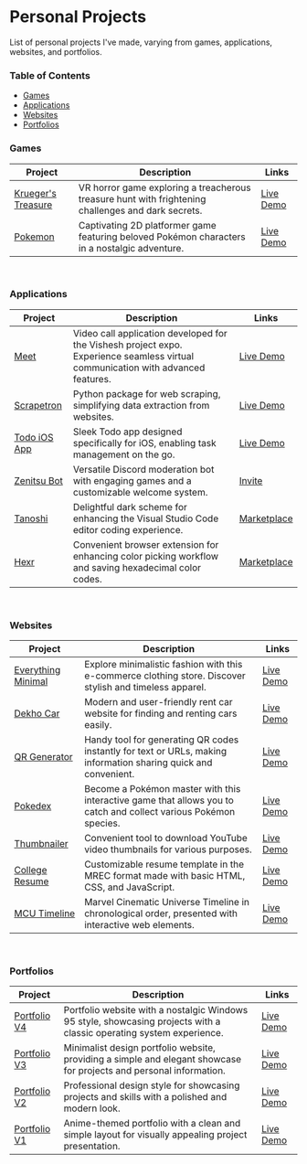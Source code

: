 # Personal Projects

List of personal projects I've made, varying from games, applications, websites, and portfolios.

### Table of Contents


   * [Games](#games)
   * [Applications](#applications)
   * [Websites](#websites)
   * [Portfolios](#portfolios)


### Games

| Project                                                      | Description                                                  | Links                                                        |
| ------------------------------------------------------------ | ------------------------------------------------------------ | ------------------------------------------------------------ |
| [Krueger's Treasure](https://github.com/KlepticGames/KruegersTreasue) | VR horror game exploring a treacherous treasure hunt with frightening challenges and dark secrets. | [Live Demo](https://github.com/KlepticGames/)                |
| [Pokemon](https://github.com/rohzzn/pokemon)                 | Captivating 2D platformer game featuring beloved Pokémon characters in a nostalgic adventure. | [Live Demo](https://rohzzn.github.io/pokemon/)               |

<br>

### Applications

| Project                                                      | Description                                                  | Links                                                        |
| ------------------------------------------------------------ | ------------------------------------------------------------ | ------------------------------------------------------------ |
| [Meet](https://github.com/rohzzn/meet)                  | Video call application developed for the Vishesh project expo. Experience seamless virtual communication with advanced features. | [Live Demo](https://ckvyqugj7184663idk0i811d0su-8rbb2fvau-calatop.vercel.app/authenticate) |
| [Scrapetron](https://github.com/rohzzn/scrapetron)           | Python package for web scraping, simplifying data extraction from websites. | [Live Demo](https://pypi.org/project/scrapetron/)            |
| [Todo iOS App](https://github.com/rohzzn/todoapp)            | Sleek Todo app designed specifically for iOS, enabling task management on the go. | [Live Demo](https://github.com/rohzzn/todoapp)               |
| [Zenitsu Bot](https://github.com/rohzzn/Zenitsu-bot)         | Versatile Discord moderation bot with engaging games and a customizable welcome system. | [Invite](https://discord.com/oauth2/authorize?client_id=766218598913146901&permissions=8&scope=bot) |
| [Tanoshi](https://github.com/rohzzn/tanoshi)                 | Delightful dark scheme for enhancing the Visual Studio Code editor coding experience. | [Marketplace](https://marketplace.visualstudio.com/items?itemName=RohanSanjeev.tanoshi) |
| [Hexr](https://github.com/rohzzn/hexpicker)            | Convenient browser extension for enhancing color picking workflow and saving hexadecimal color codes. | [Marketplace](https://chrome.google.com/webstore/detail/hex-picker/jmnkgndafoldkblpnmmollbgkdfemmfc/related?hl=en-GB&authuser=3) |

<br>

### Websites

| Project                                                      | Description                                                  | Links                                                        |
| ------------------------------------------------------------ | ------------------------------------------------------------ | ------------------------------------------------------------ |
| [Everything Minimal](https://github.com/EverythingMinimal)   | Explore minimalistic fashion with this e-commerce clothing store. Discover stylish and timeless apparel. | [Live Demo](https://github.com/EverythingMinimal)            |
| [Dekho Car](https://github.com/rohzzn/dekhocar)              | Modern and user-friendly rent car website for finding and renting cars easily. | [Live Demo](https://dekhocar.vercel.app/)                    |
| [QR Generator](https://github.com/rohzzn/qr)                 | Handy tool for generating QR codes instantly for text or URLs, making information sharing quick and convenient. | [Live Demo](https://rohzzn.github.io/qr/)                    |
| [Pokedex](https://rohzzn.github.io/pokemon/)                 | Become a Pokémon master with this interactive game that allows you to catch and collect various Pokémon species. | [Live Demo](https://rohzzn.github.io/pokedex/)               |
| [Thumbnailer](https://github.com/rohzzn/thumbnails) | Convenient tool to download YouTube video thumbnails for various purposes. | [Live Demo](https://rohzzn.github.io/thumbnails/)            |
| [College Resume](https://github.com/rohzzn/mrec-resume) | Customizable resume template in the MREC format made with basic HTML, CSS, and JavaScript. | [Live Demo](https://mrec-resume.vercel.app)            |
| [MCU Timeline](https://github.com/rohzzn/mcu_timeline) | Marvel Cinematic Universe Timeline in chronological order, presented with interactive web elements. | [Live Demo](https://rohzzn.github.io/mcu_timeline/)            |


<br>

### Portfolios

| Project                                                      | Description                                                  | Links                                                        |
| ------------------------------------------------------------ | ------------------------------------------------------------ | ------------------------------------------------------------ |
| [Portfolio V4](https://github.com/rohzzn/windows95) | Portfolio website with a nostalgic Windows 95 style, showcasing projects with a classic operating system experience. | [Live Demo](https://rohzzn.github.io/windows95/)            |
| [Portfolio V3](https://github.com/rohzzn/portfolio_v3/)     | Minimalist design portfolio website, providing a simple and elegant showcase for projects and personal information. | [Live Demo](https://rohzzn.github.io/portfolio_v3/)         |
| [Portfolio V2](https://github.com/rohzzn/portfolio_v2)      | Professional design style for showcasing projects and skills with a polished and modern look. | [Live Demo](https://rohzzn.github.io/portfolio_v2/)         |
| [Portfolio V1](https://github.com/rohzzn/portfolio_v1)      | Anime-themed portfolio with a clean and simple layout for visually appealing project presentation. | [Live Demo](https://rohzzn.github.io/portfolio_v1/)         |
